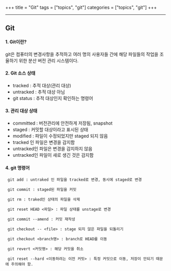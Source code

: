 +++
title = "Git"
tags = ["topics", "git"]
categories = ["topics", "git"]
+++

--- 
## Git

#### 1. Git이란?
git은 컴퓨터의 변경사항을 추적하고 여러 명의 사용자들 간에 해당 파일들의 작업을 조율하기 위한 분산 버전 관리 시스템이다.


#### 2. Git 소스 상태
* tracked : 추적 대상(관리 대상)
* untracked : 추적 대상 아님
* git status : 추적 대상인지 확인하는 명령어


#### 3. 관리 대상 상태
* committed : 버전관리에 안전하게 저장됨, snapshot
* staged : 커밋할 대상이라고 표시된 상태
* modified : 파일이 수정되었지만 staged 되지 않음
* tracked 인 파일은 변경을 감지함
* untracked인 파일은 변경을 감지하지 않음
* untracked인 파일이 새로 생긴 것은 감지함


#### 4. git 명령어
```
 git add : untraked 인 파일을 tracked로 변경, 동시에 staged로 변경

 git commit : staged된 파일을 커밋

 git rm : traked인 상태의 파일을 삭제

 git reset HEAD <파일> : 파일 상태를 unstage로 변경

 git commit --amend : 커밋 재작성

 git checkout -- <file> : stage 되지 않은 파일을 되돌리기
 
 git checkout <branch명> : branch로 HEAD를 이동

 git revert <커밋명> : 해당 커밋을 취소

 git reset --hard <이동하려는 이전 커밋> : 특정 커밋으로 이동, 저장이 안되기 때문에 주의해야 함.
```